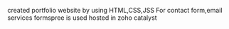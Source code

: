 created portfolio website by using HTML,CSS,JSS
For contact form,email services formspree is used
hosted in zoho catalyst
